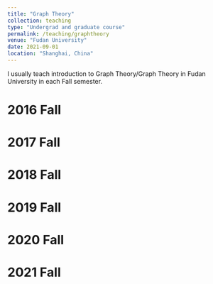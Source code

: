 ```yaml
---
title: "Graph Theory"
collection: teaching
type: "Undergrad and graduate course"
permalink: /teaching/graphtheory
venue: "Fudan University"
date: 2021-09-01
location: "Shanghai, China"
---
```


I usually teach introduction to Graph Theory/Graph Theory in Fudan University in each Fall semester. 

2016 Fall
======

2017 Fall
======

2018 Fall
======

2019 Fall
======

2020 Fall
======

2021 Fall
======
